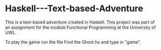# Haskell---Text-based-Adventure

This is a text-based adventure created in Haskell.
This project was part of an assignment for the module Functional Programming at the University of UWL.

To play the game run the file Find the Ghost.hs and type in "game". 
